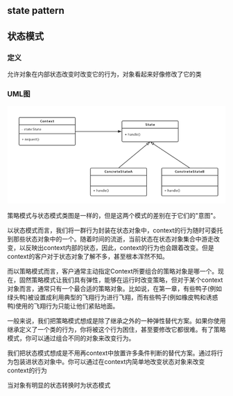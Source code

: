 ## state pattern
## 状态模式

### 定义
允许对象在内部状态改变时改变它的行为，对象看起来好像修改了它的类

### UML图

![状态模式](https://github.com/yuechang/picture/blob/master/desginpattern/state-pattern.png)

策略模式与状态模式类图是一样的，但是这两个模式的差别在于它们的"意图"。

以状态模式而言，我们将一群行为封装在状态对象中，context的行为随时可委托到那些状态对象中的一个。随着时间的流逝，当前状态在状态对象集合中游走改变，以反映出context内部的状态，因此，context的行为也会跟着改变。但是context的客户对于状态对象了解不多，甚至根本浑然不知。

而以策略模式而言，客户通常主动指定Context所要组合的策略对象是哪一个。现在，固然策略模式让我们具有弹性，能够在运行时改变策略，但对于某个context对象而言，通常只有一个最合适的策略对象。比如说，在第一章，有些鸭子(例如绿头鸭)被设置成利用典型的飞翔行为进行飞翔，而有些鸭子(例如橡皮鸭和诱惑鸭)使用的飞翔行为只能让他们紧贴地面。

一般来说，我们把策略模式想成是除了继承之外的一种弹性替代方案。如果你使用继承定义了一个类的行为，你将被这个行为困住，甚至要修改它都很难。有了策略模式，你可以通过组合不同的对象来改变行为。

我们把状态模式想成是不用再context中放置许多条件判断的替代方案。通过将行为包装进状态对象中。你可以通过在context内简单地改变状态对象来改变context的行为


当对象有明显的状态转换时为状态模式
